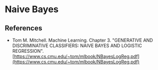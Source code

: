 Naive Bayes
===========


References
----------

- Tom M. Mitchell. Machine Learning. Chapter 3. "GENERATIVE AND DISCRIMINATIVE CLASSIFIERS: NAIVE BAYES AND LOGISTIC REGRESSION".
  [https://www.cs.cmu.edu/~tom/mlbook/NBayesLogReg.pdf](https://www.cs.cmu.edu/~tom/mlbook/NBayesLogReg.pdf)
